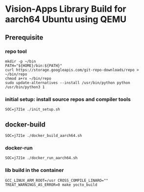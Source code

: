 Vision-Apps Library Build for aarch64 Ubuntu using QEMU
=======================================================

## Prerequisite

### repo tool
```
mkdir -p ~/bin
PATH="${HOME}/bin:${PATH}"
curl https://storage.googleapis.com/git-repo-downloads/repo > ~/bin/repo
chmod a+rx ~/bin/repo
sudo update-alternatives --install /usr/bin/python python /usr/bin/python3 1
```

### initial setup: install source repos and compiler tools
```
SOC=j721e ./init_setup.sh
```

## docker-build
```
SOC=j721e ./docker_build_aarch64.sh
```

### docker-run
```
SOC=j721e ./docker_run_aarch64.sh
```

### lib build in the container
```
GCC_LINUX_ARM_ROOT=/usr CROSS_COMPILE_LINARO="" TREAT_WARNINGS_AS_ERROR=0 make yocto_build
```